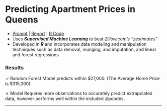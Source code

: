 # Predicting Apartment Prices in Queens
* [Prompt](https://github.com/eng-jonathan/QC_MATH_342_DataScience_via_MachineLearning_and_StatisticalModeling/blob/master/final_project/math3904_finalproject_prompt.pdf) | [Report](https://github.com/eng-jonathan/QC_MATH_342_DataScience_via_MachineLearning_and_StatisticalModeling/blob/master/final_project/math3904_finalproject.pdf) | [R Code](https://github.com/eng-jonathan/QC_MATH_342_DataScience_via_MachineLearning_and_StatisticalModeling/blob/master/final_project/math3904_finalproject.Rmd)
* Uses ***Supervised Machine Learning*** to beat *Zillow.com’s “zestimates”*
* Developed in ***R*** and incorporates data modeling and manipulation techniques such as data removal, munging, and imputation, and linear and forest regressions

### Results

✓ Random Forest Model predicts within $27,000. (The Average Home Price is $315,000)

✗ Model Requires more observations to accurately predict extrapolated data, however performs well within the included zipcodes.
___ 
